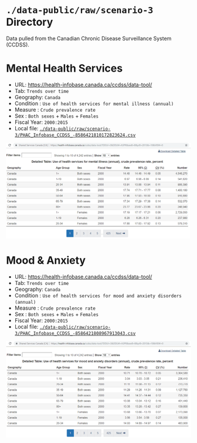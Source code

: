 `./data-public/raw/scenario-3` Directory
=========

Data pulled from the Canadian Chronic Disease Surveillance System (CCDSS). 

# Mental Health Services
- URL: https://health-infobase.canada.ca/ccdss/data-tool/
- Tab: `Trends over time`
- Geography: `Canada`
- Condition : `Use of health services for mental illness (annual)`
- Measure : `Crude prevalence rate` 
- Sex : `Both sexes` + `Males` + `Females`
- Fiscal Year: `2000:2015`
- Local file: [`./data-public/raw/scenario-3/PHAC_Infobase_CCDSS_-8586421810172823624.csv`](PHAC_Infobase_CCDSS_-8586421810172823624.csv)

![](mental-health.PNG)

# Mood & Anxiety

- URL: https://health-infobase.canada.ca/ccdss/data-tool/
- Tab: `Trends over time`
- Geography: `Canada`
- Condition : `Use of health services for mood and anxiety disorders (annual)`
- Measure : `Crude prevalence rate` 
- Sex : `Both sexes` + `Males` + `Females`
- Fiscal Year: `2000:2015`
- Local file: [`./data-public/raw/scenario-3/PHAC_Infobase_CCDSS_-8586421808967913043.csv`](PHAC_Infobase_CCDSS_-8586421808967913043.csv)


![](mood-anxiety.PNG)
